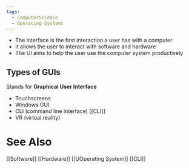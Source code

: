 ```yaml
---
tags:
  - ComputerScience
  - Operating-Systems
---
```

- The interface is the first interaction a user has with a computer
- It allows the user to interact with software and hardware
- The UI aims to help the user use the computer system productively

## Types of GUIs
Stands for **Graphical User Interface**
- Touchscreens
- Windows GUI
- CLI (command line interface) [[CLI]]
- VR (virtual reality)

# See Also
[[Software]]
[[Hardware]]
[[UOperating System]]
[[CLI]]